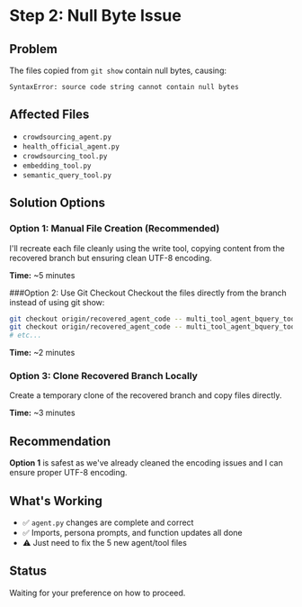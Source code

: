 # Step 2: Null Byte Issue

## Problem
The files copied from `git show` contain null bytes, causing:
```
SyntaxError: source code string cannot contain null bytes
```

## Affected Files
- `crowdsourcing_agent.py`
- `health_official_agent.py` 
- `crowdsourcing_tool.py`
- `embedding_tool.py`
- `semantic_query_tool.py`

## Solution Options

### Option 1: Manual File Creation (Recommended)
I'll recreate each file cleanly using the write tool, copying content from the recovered branch but ensuring clean UTF-8 encoding.

**Time:** ~5 minutes

###Option 2: Use Git Checkout
Checkout the files directly from the branch instead of using git show:
```bash
git checkout origin/recovered_agent_code -- multi_tool_agent_bquery_tools/agents/crowdsourcing_agent.py
git checkout origin/recovered_agent_code -- multi_tool_agent_bquery_tools/agents/health_official_agent.py
# etc...
```

**Time:** ~2 minutes

### Option 3: Clone Recovered Branch Locally
Create a temporary clone of the recovered branch and copy files directly.

**Time:** ~3 minutes

## Recommendation
**Option 1** is safest as we've already cleaned the encoding issues and I can ensure proper UTF-8 encoding.

## What's Working
- ✅ `agent.py` changes are complete and correct
- ✅ Imports, persona prompts, and function updates all done
- ⚠️ Just need to fix the 5 new agent/tool files

## Status
Waiting for your preference on how to proceed.

